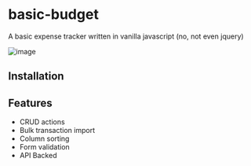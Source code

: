 # basic-budget
A basic expense tracker written in vanilla javascript (no, not even jquery)

![image](https://user-images.githubusercontent.com/7840285/59907329-149bae00-93c8-11e9-9ebb-ccfeb9dc5f64.png)

## Installation

## Features
  - CRUD actions
  - Bulk transaction import
  - Column sorting
  - Form validation
  - API Backed
  
